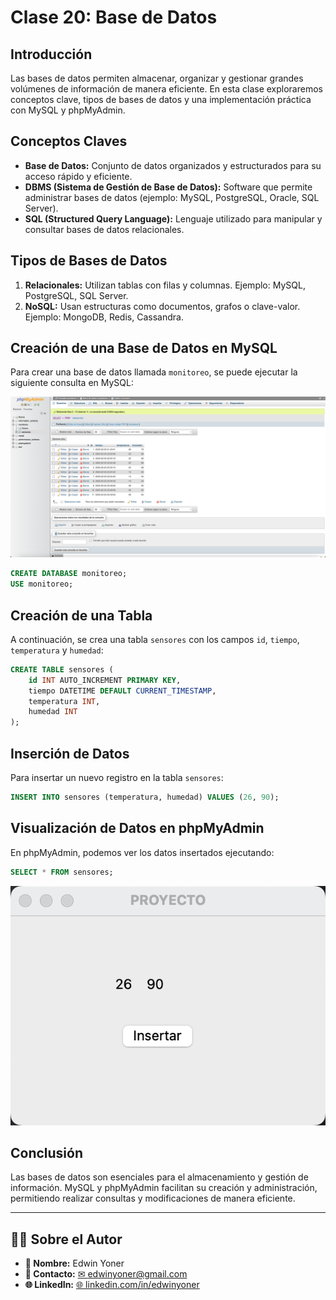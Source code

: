 # Clase 20: Base de Datos

## Introducción
Las bases de datos permiten almacenar, organizar y gestionar grandes volúmenes de información de manera eficiente. En esta clase exploraremos conceptos clave, tipos de bases de datos y una implementación práctica con MySQL y phpMyAdmin.

## Conceptos Claves
- **Base de Datos:** Conjunto de datos organizados y estructurados para su acceso rápido y eficiente.
- **DBMS (Sistema de Gestión de Base de Datos):** Software que permite administrar bases de datos (ejemplo: MySQL, PostgreSQL, Oracle, SQL Server).
- **SQL (Structured Query Language):** Lenguaje utilizado para manipular y consultar bases de datos relacionales.

## Tipos de Bases de Datos
1. **Relacionales:** Utilizan tablas con filas y columnas. Ejemplo: MySQL, PostgreSQL, SQL Server.
2. **NoSQL:** Usan estructuras como documentos, grafos o clave-valor. Ejemplo: MongoDB, Redis, Cassandra.

## Creación de una Base de Datos en MySQL
Para crear una base de datos llamada `monitoreo`, se puede ejecutar la siguiente consulta en MySQL:

![Interfaz de phpMyAdmin con datos insertados](images/20.0.png)

```sql
CREATE DATABASE monitoreo;
USE monitoreo;
```

## Creación de una Tabla
A continuación, se crea una tabla `sensores` con los campos `id`, `tiempo`, `temperatura` y `humedad`:

```sql
CREATE TABLE sensores (
    id INT AUTO_INCREMENT PRIMARY KEY,
    tiempo DATETIME DEFAULT CURRENT_TIMESTAMP,
    temperatura INT,
    humedad INT
);
```

## Inserción de Datos
Para insertar un nuevo registro en la tabla `sensores`:

```sql
INSERT INTO sensores (temperatura, humedad) VALUES (26, 90);
```

## Visualización de Datos en phpMyAdmin
En phpMyAdmin, podemos ver los datos insertados ejecutando:

```sql
SELECT * FROM sensores;
```

![Interfaz de una aplicación mostrando los datos](images/20.1.png)

## Conclusión
Las bases de datos son esenciales para el almacenamiento y gestión de información. MySQL y phpMyAdmin facilitan su creación y administración, permitiendo realizar consultas y modificaciones de manera eficiente.

---

## 👨‍💻 Sobre el Autor

- **👤 Nombre:** Edwin Yoner
- **💎 Contacto:** [✉ edwinyoner@gmail.com](mailto:edwinyoner@gmail.com)
- **🌐 LinkedIn:** [🌐 linkedin.com/in/edwinyoner](https://www.linkedin.com/in/edwinyoner)

